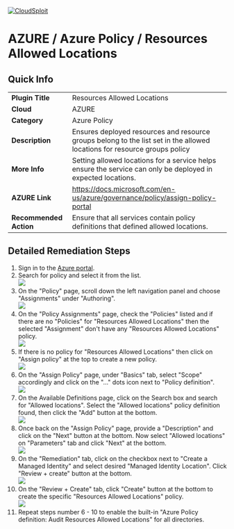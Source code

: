 [![CloudSploit](https://cloudsploit.com/img/logo-new-big-text-100.png "CloudSploit")](https://cloudsploit.com)

# AZURE / Azure Policy / Resources Allowed Locations

## Quick Info

| | |
|-|-|
| **Plugin Title** | Resources Allowed Locations |
| **Cloud** | AZURE |
| **Category** | Azure Policy |
| **Description** | Ensures deployed resources and resource groups belong to the list set in the allowed locations for resource groups policy |
| **More Info** | Setting allowed locations for a service helps ensure the service can only be deployed in expected locations. |
| **AZURE Link** | https://docs.microsoft.com/en-us/azure/governance/policy/assign-policy-portal |
| **Recommended Action** | Ensure that all services contain policy definitions that defined allowed locations. |

## Detailed Remediation Steps
1. Sign in to the [Azure portal](portal.azure.com).
2. Search for policy and select it from the list. </br> <img src="/resources/azure/azurepolicy/resources-allowed-locations/step2.png"/>
3. On the "Policy" page, scroll down the left navigation panel and choose "Assignments" under "Authoring".</br> <img src="/resources/azure/azurepolicy/resources-allowed-locations/step3.png"/>
4. On the "Policy Assignments" page, check the "Policies" listed and if there are no "Policies" for "Resources Allowed Locations" then the selected "Assignment" don't have any "Resources Allowed Locations" policy.</br> <img src="/resources/azure/azurepolicy/resources-allowed-locations/step4.png"/>
5. If there is no policy for "Resources Allowed Locations" then click on "Assign policy" at the top to create a new policy.</br> <img src="/resources/azure/azurepolicy/resources-allowed-locations/step5.png"/>
6. On the "Assign Policy" page, under "Basics" tab, select "Scope" accordingly and click on the "..." dots icon next to "Policy definition".</br> <img src="/resources/azure/azurepolicy/resources-allowed-locations/step6.png"/>
7. On the Available Definitions page, click on the Search box and search for "Allowed locations". Select the "Allowed locations" policy definition found, then click the "Add" button at the bottom.</br> <img src="/resources/azure/azurepolicy/resources-allowed-locations/step7.png"/>
8. Once back on the "Assign Policy" page, provide a "Description" and click on the "Next" button at the bottom. Now select "Allowed locations" on "Parameters" tab and click "Next" at the bottom.</br> <img src="/resources/azure/azurepolicy/resources-allowed-locations/step8.png"/>
9. On the "Remediation" tab, click on the checkbox next to "Create a Managed Identity" and select desired "Managed Identity Location". Click "Review + create" button at the bottom.</br> <img src="/resources/azure/azurepolicy/resources-allowed-locations/step9.png"/>
10. On the "Review + Create" tab, click "Create" button at the bottom to create the specific "Resources Allowed Locations" policy.</br> <img src="/resources/azure/azurepolicy/resources-allowed-locations/step10.png"/>
11. Repeat steps number 6 - 10 to enable the built-in "Azure Policy definition: Audit Resources Allowed Locations" for all directories.</br>
